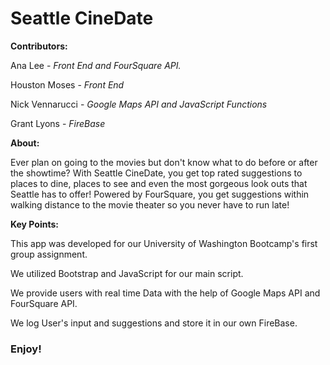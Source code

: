 # Seattle CineDate

**Contributors:** 

Ana Lee - *Front End and FourSquare API.*

Houston Moses - *Front End*

Nick Vennarucci - *Google Maps API and JavaScript Functions*
 
Grant Lyons - *FireBase*
 
 

**About:**

Ever plan on going to the movies but don't know what to do before or after the showtime? With Seattle CineDate, you get top rated suggestions to places to dine, places to see and even the most gorgeous look outs that Seattle has to offer! Powered by FourSquare, you get suggestions within walking distance to the movie theater so you never have to run late!

**Key Points:**

This app was developed for our University of Washington Bootcamp's first group assignment.

We utilized Bootstrap and JavaScript for our main script. 

We provide users with real time Data with the help of Google Maps API and FourSquare API.

We log User's input and suggestions and store it in our own FireBase.

### Enjoy!

